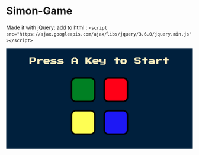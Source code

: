 # Simon-Game


Made it with jQuery: add to html :  ```<script src="https://ajax.googleapis.com/ajax/libs/jquery/3.6.0/jquery.min.js"></script>```



![](./ScreenShot.png)
